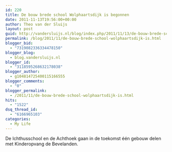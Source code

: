 ```yaml
---
id: 220
title: De bouw brede school Wolphaartsdijk is begonnen
date: 2011-11-13T19:56:00+00:00
author: Theo van der Sluijs
layout: post
guid: http://vandersluijs.nl/blog/index.php/2011/11/13/de-bouw-brede-school-wolphaartsdijk-is/
permalink: /blog/2011/11/de-bouw-brede-school-wolphaartsdijk-is.html
blogger_bid:
  - "7319082336334478150"
blogger_blog:
  - blog.vandersluijs.nl
blogger_id:
  - "3118595268632178038"
blogger_author:
  - g104814725400115166555
blogger_comments:
  - "0"
blogger_permalink:
  - /2011/11/de-bouw-brede-school-wolphaartsdijk-is.html
hits:
  - "1522"
dsq_thread_id:
  - "6166965103"
categories:
  - My Life
---
```

De Ichthusschool en de Achthoek gaan in de toekomst één gebouw delen met Kinderopvang de Bevelanden.